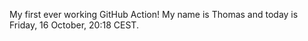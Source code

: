 My first ever working GitHub Action!
My name is Thomas and today is Friday, 16 October, 20:18 CEST. 
